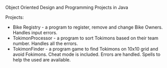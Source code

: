 Object Oriented Design and Programming Projects in Java

Projects:

- Bike Registry - a program to register, remove and change Bike Owners. Handles input errors.
- TokimonProcessor - a program to sort Tokimons based on their team number. Handles all the errors.
- TokimonFinder - a program game to find Tokimons on 10x10 grid and avoid Fokimons. Cheat mode is included. Errors are handled. Spells to help the used are available.
